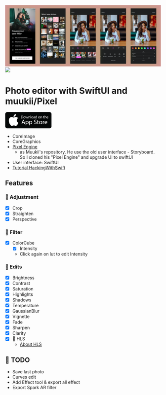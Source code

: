 
<img src=Resources/preview.png width=960/>

<img src=Resources/adjust.png width=240/>

# Photo editor with SwiftUI and muukii/Pixel

[<img src=Resources/app-stoer-black.png width=150/>](https://apps.apple.com/us/app/id1525852224/)

- CoreImage
- CoreGraphics
- [Pixel Engine](https://github.com/muukii/Pixel)
	- as Muukii's repository. He use the old user interface - Storyboard. So I cloned his "Pixel Engine" and upgrade UI to swiftUI
- User interface: SwiftUI
- [Tutorial HackingWithSwift](https://www.hackingwithswift.com/books/ios-swiftui/integrating-core-image-with-swiftui)


## Features

### 🍌 Adjustment

* [x] Crop
* [x] Straighten
* [x] Perspective

### 🍌 Filter
* [x] ColorCube 
	* [x] Intensity
	- Click again on lut to edit Intensity


### 🍌 Edits

* [x] Brightness
* [x] Contrast
* [x] Saturation
* [x] Highlights
* [x] Shadows
* [x] Temperature
* [x] GaussianBlur
* [x] Vignette 
* [x] Fade
* [x] Sharpen
* [x] Clarity
* [x] 🎨 HLS
	- [About HLS](https://dzone.com/articles/creating-a-selective-hsl-adjustment-filter-in-core)
	
## 🚀 TODO

* Save last photo
* Curves edit
* Add Effect tool & export all effect
* Export Spark AR filter
